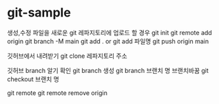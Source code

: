 # git-sample 
생성,수정 파일을 새로운 git 레파지토리에 업로드 할 경우
git init
git remote add origin
git branch -M main
git add . or git add 파일명
git push origin main

깃허브에서 내려받기
git clone 레파지토리 주소

깃허브 branch 알기
확인 git branch
생성 git branch 브랜치 명
브랜치바꿈 git checkout 브랜치 명

git remote
git remote remove origin
